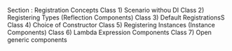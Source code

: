 ﻿
Section : Registration Concepts
Class 1) Scenario withou DI 
Class 2) Registering Types (Reflection Components) 
Class 3) Default RegistrationsS
Class 4) Choice of Constructor 
Class 5) Registering Instances (Instance Components) 
Class 6) Lambda Expression Components
Class 7) Open generic components
